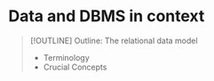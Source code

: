 # Data and DBMS in context

> [!OUTLINE]
> Outline:
> The relational data model
>
> - Terminology
> - Crucial Concepts

